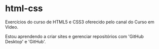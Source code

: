 # html-css
 Exercícios do curso de HTML5 e CSS3 oferecido pelo canal do Curso em Video.

 Estou aprendendo a criar sites e gerenciar repositórios com 'GitHub Desktop' e 'GitHub'.
